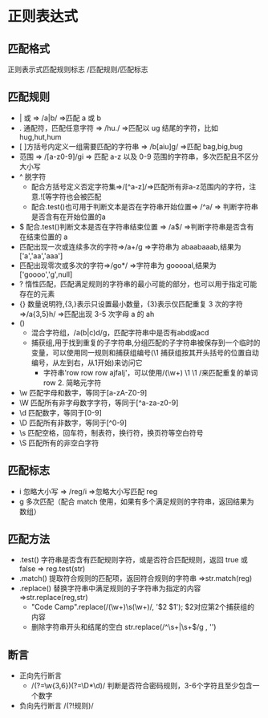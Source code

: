 # 正则表达式

## 匹配格式

正则表示式匹配规则标志 /匹配规则/匹配标志

## 匹配规则

- | 或 => /a|b/ =>匹配 a 或 b
- . 通配符，匹配任意字符 => /hu./ =>匹配以 ug 结尾的字符，比如 hug,hut,hum
- [ ]方括号内定义一组需要匹配的字符串 => /b[aiu]g/ =>匹配 bag,big,bug
- 范围 => /[a-z0-9]/gi => 匹配 a-z 以及 0-9 范围的字符串，多次匹配且不区分大小写
- ^ 脱字符
  - 配合方括号定义否定字符集=>/[^a-z]/=>匹配所有非a-z范围内的字符，注意.![等字符也会被匹配
  - 配合.test()也可用于判断文本是否在字符串开始位置=> /^a/ => 判断字符串是否含有在开始位置的a
- $ 配合.test()判断文本是否在字符串结束位置 => /a$/ =>判断字符串是否含有在结束位置的 a
- 匹配出现一次或连续多次的字符=>/a+/g =>字符串为 abaabaaab,结果为['a','aa','aaa']
- 匹配出现零次或多次的字符=>/go\*/ =>字符串为 gooooal,结果为['goooo','g',null]
- ? 惰性匹配，匹配满足规则的字符串的最小可能的部分，也可以用于指定可能存在的元素
- {} 数量说明符,{3,}表示只设置最小数量，{3}表示仅匹配重复 3 次的字符=>/a{3,5}h/ =>匹配出现 3-5 次字母 a 的 ah
- ()
  - 混合字符组，/a(b|c)d/g，匹配字符串中是否有abd或acd
  - 捕获组,用于找到重复的子字符串,分组匹配的子字符串被保存到一个临时的变量，可以使用同一规则和捕获组编号(\1 捕获组按其开头括号的位置自动编号，从左到右，从1开始)来访问它
    - 字符串'row row row ajfalj'，可以使用/(\w+) \1 \1 /来匹配重复的单词 row 2.
简略元字符
- \w 匹配字母和数字，等同于[a-zA-Z0-9]
- \W 匹配所有非字母数字字符，等同于[^a-za-z0-9]
- \d 匹配数字，等同于[0-9]
- \D 匹配所有非数字，等同于[^0-9]
- \s 匹配空格，回车符，制表符，换行符，换页符等空白符号
- \S 匹配所有的非空白字符

## 匹配标志

- i 忽略大小写 => /reg/i =>忽略大小写匹配 reg
- g 多次匹配（配合 match 使用，如果有多个满足规则的字符串，返回结果为数组）

## 匹配方法

- .test() 字符串是否含有匹配规则字符，或是否符合匹配规则，返回 true 或 false => reg.test(str)
- .match() 提取符合规则的匹配项，返回符合规则的字符串 =>str.match(reg)
- .replace() 替换字符串中满足规则的子字符串为指定的内容=>str.replace(reg,str)
  - "Code Camp".replace(/(\w+)\s(\w+)/, '$2 $1'); $2对应第2个捕获组的内容
  - 删除字符串开头和结尾的空白 str.replace(/^\s+|\s+$/g , '')

## 断言

- 正向先行断言
  - /(?=\w{3,6})(?=\D*\d)/ 判断是否符合密码规则，3-6个字符且至少包含一个数字
- 负向先行断言 /(?!规则)/
